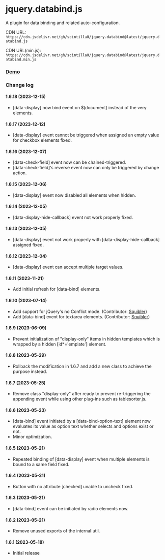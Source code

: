 # jquery.databind.js
A plugin for data binding and related auto-configuration.

CDN URL:
`https://cdn.jsdelivr.net/gh/scintilla0/jquery.databind@latest/jquery.databind.js`

CDN URL(min.js):
`https://cdn.jsdelivr.net/gh/scintilla0/jquery.databind@latest/jquery.databind.min.js`

### [Demo](https://codepen.io/scintilla_0/full/XWxyoLM)

### Change log

#### 1.6.18 (2023-12-15)
*	[data-display] now bind event on $(document) instead of the very elements.

#### 1.6.17 (2023-12-12)
*	[data-display] event cannot be triggered when assigned an empty value for checkbox elements fixed.

#### 1.6.16 (2023-12-07)
*	[data-check-field] event now can be chained-triggered.
*	[data-check-field]'s reverse event now can only be triggered by change action.

#### 1.6.15 (2023-12-06)
*	[data-display] event now disabled all elements when hidden.

#### 1.6.14 (2023-12-05)
*	[data-display-hide-callback] event not work properly fixed.

#### 1.6.13 (2023-12-05)
*	[data-display] event not work properly with [data-display-hide-callback] assigned fixed.

#### 1.6.12 (2023-12-04)
*	[data-display] event can accept multiple target values.

#### 1.6.11 (2023-11-21)
*	Add initial refresh for [data-bind] elements.

#### 1.6.10 (2023-07-14)
*	Add support for jQuery's no Conflict mode. (Contributor: [Squibler](https://github.com/Squibler))
*	Add [data-bind] event for textarea elements. (Contributor: [Squibler](https://github.com/Squibler))

#### 1.6.9 (2023-06-09)
*	Prevent initialization of "display-only" items in hidden templates which is wrapped by a hidden [id*='emplate'] element.

#### 1.6.8 (2023-05-29)
*	Rollback the modification in 1.6.7 and add a new class to achieve the purpose instead.

#### 1.6.7 (2023-05-25)
*	Remove class "display-only" after ready to prevent re-triggering the appending event while using other plug-ins such as tablesorter.js.

#### 1.6.6 (2023-05-23)
*	[data-bind] event initiated by a [data-bind-option-text] element now evaluates its value as option text whether selects and options exist or not.
*	Minor optimization.

#### 1.6.5 (2023-05-21)
*	Repeated binding of [data-display] event when multiple elements is bound to a same field fixed.

#### 1.6.4 (2023-05-21)
*	Button with no attribute [checked] unable to uncheck fixed.

#### 1.6.3 (2023-05-21)
*	[data-bind] event can be initiated by radio elements now.

#### 1.6.2 (2023-05-21)
*	Remove unused exports of the internal util.

#### 1.6.1 (2023-05-18)
*	Initial release
